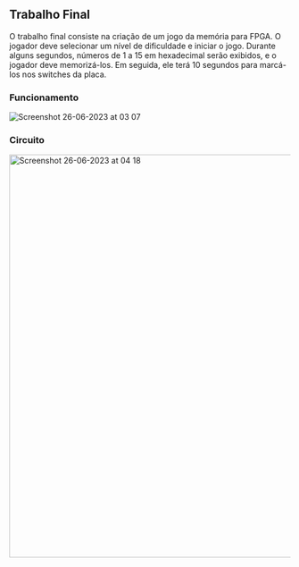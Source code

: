 ## Trabalho Final
O trabalho final consiste na criação de um jogo da memória para FPGA. O jogador deve selecionar um nível de dificuldade e iniciar o jogo. Durante alguns segundos, números de 1 a 15 em hexadecimal serão exibidos, e o jogador deve memorizá-los. Em seguida, ele terá 10 segundos para marcá-los nos switches da placa.

### Funcionamento
![Screenshot 26-06-2023 at 03 07](https://github.com/pehqge/UFSC/assets/117869493/985aa414-4cb4-4123-bfae-81c4c0c25666)

### Circuito
<img width="721" alt="Screenshot 26-06-2023 at 04 18" src="https://github.com/pehqge/UFSC/assets/117869493/e2148cf6-6835-49fd-9af3-92c31f4976de">
